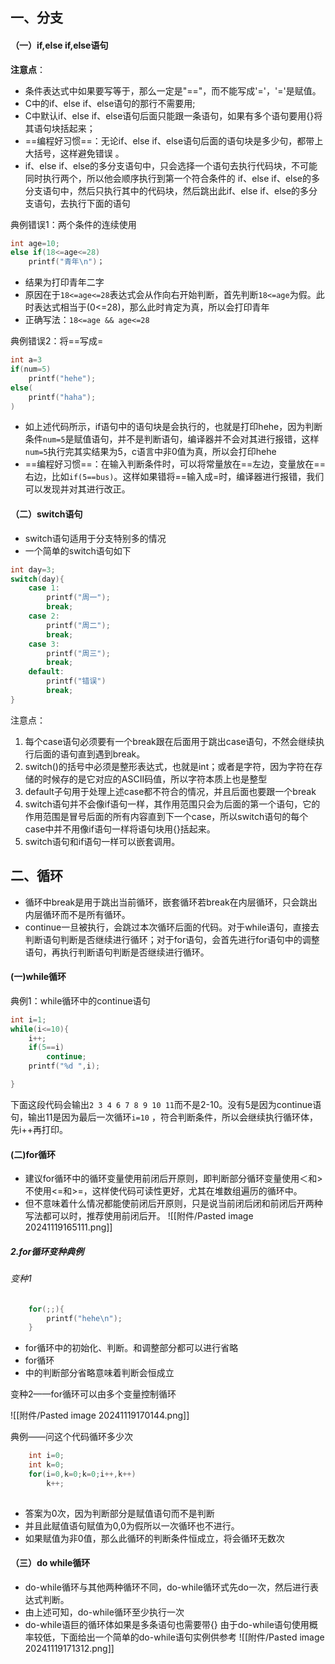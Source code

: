 ##   一、分支
#### （一）if,else if,else语句
**注意点**：
* 条件表达式中如果要写等于，那么一定是"\=\="，而不能写成'\='，'\='是赋值。
* C中的if、else if、else语句的那行不需要用\;
* C中默认if、else if、else语句后面只能跟一条语句，如果有多个语句要用{}将其语句块括起来；
* ==编程好习惯==：无论if、else if、else语句后面的语句块是多少句，都带上大括号，这样避免错误    。
* if、else if、else的多分支语句中，只会选择一个语句去执行代码块，不可能同时执行两个，所以他会顺序执行到第一个符合条件的 if、else if、else的多分支语句中，然后只执行其中的代码块，然后跳出此if、else if、else的多分支语句，去执行下面的语句

典例错误1：两个条件的连续使用
```c
int age=10;
else if(18<=age<=28)
	printf("青年\n")；
```
* 结果为打印青年二字
* 原因在于`18<=age<=28`表达式会从作向右开始判断，首先判断`18<=age`为假。此时表达式相当于(0<=28)，那么此时肯定为真，所以会打印青年
* 正确写法：`18<=age && age<=28`

典例错误2：将=\=写成=
```c
int a=3
if(num=5)
	printf("hehe");
else(
	printf("haha");
)
```
* 如上述代码所示，if语句中的语句块是会执行的，也就是打印hehe，因为判断条件`num=5`是赋值语句，并不是判断语句，编译器并不会对其进行报错，这样`num=5`执行完其实结果为5，c语言中非0值为真，所以会打印hehe
* ==编程好习惯==：在输入判断条件时，可以将常量放在\==左边，变量放在\==右边，比如`if(5==bus)`。这样如果错将\==输入成=时，编译器进行报错，我们可以发现并对其进行改正。
#### （二）switch语句
* switch语句适用于分支特别多的情况
* 一个简单的switch语句如下
```c
int day=3;
switch(day){
	case 1:
		printf("周一");
		break;
	case 2:
		printf("周二");
		break;
	case 3:
		printf("周三");
		break;
	default:
		printf("错误")
		break;
}
```
注意点：
1. 每个case语句必须要有一个break跟在后面用于跳出case语句，不然会继续执行后面的语句直到遇到break。
2. switch()的括号中必须是整形表达式，也就是int；或者是字符，因为字符在存储的时候存的是它对应的ASCII码值，所以字符本质上也是整型
3. default子句用于处理上述case都不符合的情况，并且后面也要跟一个break
4. switch语句并不会像if语句一样，其作用范围只会为后面的第一个语句，它的作用范围是冒号后面的所有内容直到下一个case，所以switch语句的每个case中并不用像if语句一样将语句块用{}括起来。
5. switch语句和if语句一样可以嵌套调用。

## 二、循环
* 循环中break是用于跳出当前循环，嵌套循环若break在内层循环，只会跳出内层循环而不是所有循环。
* continue一旦被执行，会跳过本次循环后面的代码。对于while语句，直接去判断语句判断是否继续进行循环；对于for语句，会首先进行for语句中的调整语句，再执行判断语句判断是否继续进行循环。 
#### (一)while循环
典例1：while循环中的continue语句
```c
int i=1;
while(i<=10){
	i++;
	if(5==i)
		continue;
	printf("%d ",i);

}
```
下面这段代码会输出`2 3 4 6 7 8 9 10 11`而不是2-10。没有5是因为continue语句，输出11是因为最后一次循环`i=10`
，符合判断条件，所以会继续执行循环体，先i++再打印。

#### (二)for循环
* 建议for循环中的循环变量使用前闭后开原则，即判断部分循环变量使用＜和>不使用<=和>=，这样使代码可读性更好，尤其在堆数组遍历的循环中。
* 但不意味着什么情况都能使前闭后开原则，只是说当前闭后闭和前闭后开两种写法都可以时，推荐使用前闭后开。
![[附件/Pasted image 20241119165111.png]]

##### 2.for循环变种典例
###### 变种1
```c
	for(;;){
		printf("hehe\n");
	}
```
* for循环中的初始化、判断。和调整部分都可以进行省略
* for循环
* 中的判断部分省略意味着判断会恒成立

变种2——for循环可以由多个变量控制循环

![[附件/Pasted image 20241119170144.png]]

典例——问这个代码循环多少次
```c
	int i=0;
	int k=0;
	for(i=0,k=0;k=0;i++,k++)
		k++;
	
```
* 答案为0次，因为判断部分是赋值语句而不是判断
* 并且此赋值语句赋值为0,0为假所以一次循环也不进行。
* 如果赋值为非0值，那么此循环的判断条件恒成立，将会循环无数次

#### （三）do while循环
* do-while循环与其他两种循环不同，do-while循环式先do一次，然后进行表达式判断。
* 由上述可知，do-while循环至少执行一次
* do-while语巨的循环体如果是多条语句也需要带{}
由于do-while语句使用概率较低，下面给出一个简单的do-while语句实例供参考
![[附件/Pasted image 20241119171312.png]]